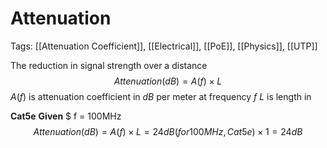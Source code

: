 # Attenuation
Tags: [[Attenuation Coefficient]], [[Electrical]], [[PoE]], [[Physics]], [[UTP]]

The reduction in signal strength over a distance
$$ Attenuation (dB) = A(f) × L$$
$A(f)$ is attenuation coefficient in $dB$ per meter at frequency $f$
$L$ is length in


**Cat5e**
**Given**
$ f = 100MHz
$$Attenuation (dB) = A(f) × L = 24dB(for 100 MHz, Cat5e) × 1 = 24dB$$

